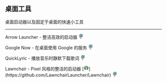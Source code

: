 ## 桌面工具

桌面启动器以及固定于桌面的快速小工具

---

Arrow Launcher - 整洁高效的启动器 ![](../assets/earth-globe.png)

Google Now - 在桌面使用 Google 的服务 ![](../assets/earth-globe.png)

QuickLyric - 播放音乐时静默下载歌词 ![](../assets/earth-globe.png)

Lawnchair - Pixel 风格的整洁的启动器 [![](../assets/open-source-icon.png "GPL 3.0@GitHub: https://github.com/LawnchairLauncher/Lawnchair")](https://github.com/LawnchairLauncher/Lawnchair) ![](../assets/earth-globe.png)
